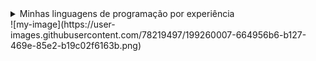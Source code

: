 <details>
  <summary>Minhas linguagens de programação por experiência</summary>
  
  * (**S**) Java e Kotlin
  * (**A**) Python e Typescript
  * (**B**) Javascript
  * (**C**) PHP e C
  * (**D**) C++
</details>
![my-image](https://user-images.githubusercontent.com/78219497/199260007-664956b6-b127-469e-85e2-b19c02f6163b.png)
